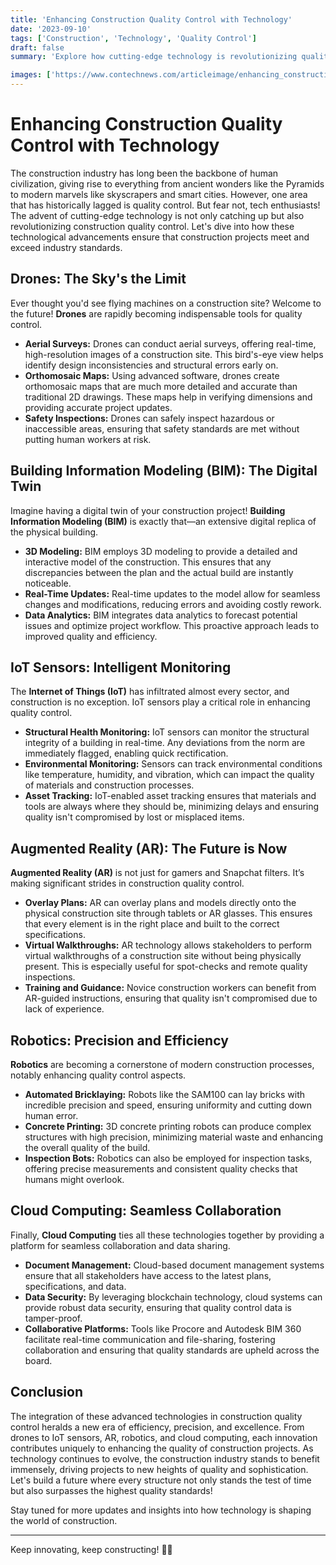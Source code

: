 ```yaml
---
title: 'Enhancing Construction Quality Control with Technology'
date: '2023-09-10'
tags: ['Construction', 'Technology', 'Quality Control']
draft: false
summary: 'Explore how cutting-edge technology is revolutionizing quality control in the construction industry, ensuring projects are completed more efficiently and to higher standards.'

images: ['https://www.contechnews.com/articleimage/enhancing_construction_quality_control_with_technology.webp']
---
```


# Enhancing Construction Quality Control with Technology

The construction industry has long been the backbone of human civilization, giving rise to everything from ancient wonders like the Pyramids to modern marvels like skyscrapers and smart cities. However, one area that has historically lagged is quality control. But fear not, tech enthusiasts! The advent of cutting-edge technology is not only catching up but also revolutionizing construction quality control. Let's dive into how these technological advancements ensure that construction projects meet and exceed industry standards.

## Drones: The Sky's the Limit

Ever thought you'd see flying machines on a construction site? Welcome to the future! **Drones** are rapidly becoming indispensable tools for quality control.

- **Aerial Surveys:** Drones can conduct aerial surveys, offering real-time, high-resolution images of a construction site. This bird's-eye view helps identify design inconsistencies and structural errors early on.
- **Orthomosaic Maps:** Using advanced software, drones create orthomosaic maps that are much more detailed and accurate than traditional 2D drawings. These maps help in verifying dimensions and providing accurate project updates.
- **Safety Inspections:** Drones can safely inspect hazardous or inaccessible areas, ensuring that safety standards are met without putting human workers at risk.

## Building Information Modeling (BIM): The Digital Twin

Imagine having a digital twin of your construction project! **Building Information Modeling (BIM)** is exactly that—an extensive digital replica of the physical building.

- **3D Modeling:** BIM employs 3D modeling to provide a detailed and interactive model of the construction. This ensures that any discrepancies between the plan and the actual build are instantly noticeable.
- **Real-Time Updates:** Real-time updates to the model allow for seamless changes and modifications, reducing errors and avoiding costly rework.
- **Data Analytics:** BIM integrates data analytics to forecast potential issues and optimize project workflow. This proactive approach leads to improved quality and efficiency.

## IoT Sensors: Intelligent Monitoring

The **Internet of Things (IoT)** has infiltrated almost every sector, and construction is no exception. IoT sensors play a critical role in enhancing quality control.

- **Structural Health Monitoring:** IoT sensors can monitor the structural integrity of a building in real-time. Any deviations from the norm are immediately flagged, enabling quick rectification.
- **Environmental Monitoring:** Sensors can track environmental conditions like temperature, humidity, and vibration, which can impact the quality of materials and construction processes.
- **Asset Tracking:** IoT-enabled asset tracking ensures that materials and tools are always where they should be, minimizing delays and ensuring quality isn't compromised by lost or misplaced items.

## Augmented Reality (AR): The Future is Now

**Augmented Reality (AR)** is not just for gamers and Snapchat filters. It’s making significant strides in construction quality control.

- **Overlay Plans:** AR can overlay plans and models directly onto the physical construction site through tablets or AR glasses. This ensures that every element is in the right place and built to the correct specifications.
- **Virtual Walkthroughs:** AR technology allows stakeholders to perform virtual walkthroughs of a construction site without being physically present. This is especially useful for spot-checks and remote quality inspections.
- **Training and Guidance:** Novice construction workers can benefit from AR-guided instructions, ensuring that quality isn't compromised due to lack of experience.

## Robotics: Precision and Efficiency

**Robotics** are becoming a cornerstone of modern construction processes, notably enhancing quality control aspects.

- **Automated Bricklaying:** Robots like the SAM100 can lay bricks with incredible precision and speed, ensuring uniformity and cutting down human error.
- **Concrete Printing:** 3D concrete printing robots can produce complex structures with high precision, minimizing material waste and enhancing the overall quality of the build.
- **Inspection Bots:** Robotics can also be employed for inspection tasks, offering precise measurements and consistent quality checks that humans might overlook.

## Cloud Computing: Seamless Collaboration

Finally, **Cloud Computing** ties all these technologies together by providing a platform for seamless collaboration and data sharing.

- **Document Management:** Cloud-based document management systems ensure that all stakeholders have access to the latest plans, specifications, and data.
- **Data Security:** By leveraging blockchain technology, cloud systems can provide robust data security, ensuring that quality control data is tamper-proof.
- **Collaborative Platforms:** Tools like Procore and Autodesk BIM 360 facilitate real-time communication and file-sharing, fostering collaboration and ensuring that quality standards are upheld across the board.

## Conclusion

The integration of these advanced technologies in construction quality control heralds a new era of efficiency, precision, and excellence. From drones to IoT sensors, AR, robotics, and cloud computing, each innovation contributes uniquely to enhancing the quality of construction projects. As technology continues to evolve, the construction industry stands to benefit immensely, driving projects to new heights of quality and sophistication. Let's build a future where every structure not only stands the test of time but also surpasses the highest quality standards!

Stay tuned for more updates and insights into how technology is shaping the world of construction.

---

Keep innovating, keep constructing! 🚀🔨